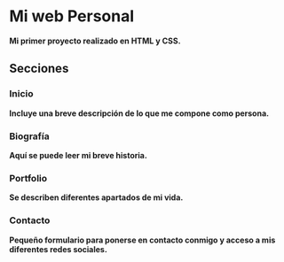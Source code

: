 # Mi web Personal

**Mi primer proyecto realizado en HTML y CSS.**

## Secciones

### Inicio

**Incluye una breve descripción de lo que me compone como persona.**

### Biografía

**Aquí se puede leer mi breve historia.**

### Portfolio

**Se describen diferentes apartados de mi vida.**

### Contacto

**Pequeño formulario para ponerse en contacto conmigo y acceso a mis diferentes redes sociales.**
